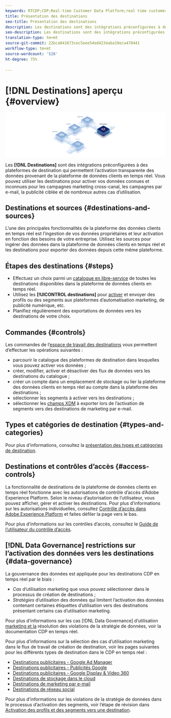 ```yaml
---
keywords: RTCDP;CDP;Real-time Customer Data Platform;real time customer data platform;real time cdp;cdp;destinations;destination;rtcdp
title: Présentation des destinations
seo-title: Présentation des destinations
description: Les destinations sont des intégrations préconfigurées à des plateformes de destination qui permettent l’activation transparente des données provenant de la plateforme des données clients en temps réel. Vous pouvez utiliser les destinations dans la plateforme des données clients en temps réel d’Adobe pour activer vos données connues et inconnues pour les campagnes marketing cross-canal, les campagnes par e-mail, la publicité ciblée et de nombreux autres cas d’utilisation.
seo-description: Les destinations sont des intégrations préconfigurées à des plateformes de destination qui permettent l’activation transparente des données provenant de la plateforme des données clients en temps réel. Vous pouvez utiliser les destinations dans la plateforme des données clients en temps réel d’Adobe pour activer vos données connues et inconnues pour les campagnes marketing cross-canal, les campagnes par e-mail, la publicité ciblée et de nombreux autres cas d’utilisation.
translation-type: tm+mt
source-git-commit: 22bca041673cec5eee54ed4234aba19eca470441
workflow-type: tm+mt
source-wordcount: '528'
ht-degree: 75%

---
```



# [!DNL Destinations] aperçu {#overview}

![Bannière de présentation des destinations](/help/rtcdp/destinations/assets/destinations-overview-banner.png)

Les **[!DNL Destinations]** sont des intégrations préconfigurées à des plateformes de destination qui permettent l’activation transparente des données provenant de la plateforme de données clients en temps réel. Vous pouvez utiliser les destinations pour activer vos données connues et inconnues pour les campagnes marketing cross-canal, les campagnes par e-mail, la publicité ciblée et de nombreux autres cas d’utilisation.

## Destinations et sources {#destinations-and-sources}

L’une des principales fonctionnalités de la plateforme des données clients en temps réel est l’ingestion de vos données propriétaires et leur activation en fonction des besoins de votre entreprise. Utilisez les sources pour ingérer des données dans la plateforme de données clients en temps réel et les destinations pour exporter des données depuis cette même plateforme.

## Étapes des destinations {#steps}

* Effectuez un choix parmi un [catalogue en libre-service](/help/rtcdp/destinations/destinations-catalog.md) de toutes les destinations disponibles dans la plateforme de données clients en temps réel.
* Utilisez les **[!UICONTROL destinations]** pour [activer](/help/rtcdp/destinations/activate-destinations.md) et envoyer des profils ou des segments aux plateformes d’automatisation marketing, de publicité numérique, etc.
* Planifiez régulièrement des exportations de données vers les destinations de votre choix.

## Commandes {#controls}

Les commandes de l’[espace de travail des destinations](/help/rtcdp/destinations/destinations-workspace.md) vous permettent d’effectuer les opérations suivantes :

* parcourir le catalogue des plateformes de destination dans lesquelles vous pouvez activer vos données ;
* créer, modifier, activer et désactiver des flux de données vers les destinations du catalogue ;
* créer un compte dans un emplacement de stockage ou lier la plateforme des données clients en temps réel au compte dans la plateforme des destinations ;
* sélectionner les segments à activer vers les destinations ;
* sélectionner les [champs XDM](../../xdm/home.md) à exporter lors de l’activation de segments vers des destinations de marketing par e-mail.

## Types et catégories de destination {#types-and-categories}

Pour plus d’informations, consultez la [présentation des types et catégories de destination](/help/rtcdp/destinations/destination-types.md).

## Destinations et contrôles d’accès {#access-controls}

La fonctionnalité de destinations de la plateforme de données clients en temps réel fonctionne avec les autorisations de contrôle d’accès d’Adobe Experience Platform. Selon le niveau d’autorisation de l’utilisateur, vous pouvez afficher, gérer et activer les destinations. Pour plus d’informations sur les autorisations individuelles, consultez [Contrôle d’accès dans Adobe Experience Platform](../../access-control/home.md) et faites défiler la page vers le bas.

Pour plus d’informations sur les contrôles d’accès, consultez le [Guide de l’utilisateur du contrôle d’accès](../../access-control/ui/overview.md).

## [!DNL Data Governance] restrictions sur l’activation des données vers les destinations {#data-governance}

La gouvernance des données est appliquée pour les destinations CDP en temps réel par le biais :

* *Cas* d’utilisation marketing que vous pouvez sélectionner dans le processus de création de destinations ;
* *Stratégies* d’utilisation des données qui limitent l’activation des données contenant certaines étiquettes d’utilisation vers des destinations présentant certains cas d’utilisation marketing.

Pour plus d’informations sur les cas [!DNL Data Governance] d’utilisation [marketing et la](/help/rtcdp/privacy/data-governance-overview.md#destinations) résolution des violations [](/help/rtcdp/privacy/data-governance-overview.md#enforcement)de la stratégie de données, voir la documentation CDP en temps réel.

Pour plus d’informations sur la sélection des cas d’utilisation marketing dans le flux de travail de création de destination, voir les pages suivantes pour les différents types de destination dans le CDP en temps réel :

* [Destinations publicitaires - Google Ad Manager ](/help/rtcdp/destinations/google-ad-manager-destination.md)
* [Destinations publicitaires - Publicités Google](/help/rtcdp/destinations/google-ads-destination.md)
* [Destinations publicitaires - Google Display &amp; Video 360 ](/help/rtcdp/destinations/google-dv360-destination.md)
* [Destinations de stockage dans le cloud](/help/rtcdp/destinations/cloud-storage-destinations-workflow.md)
* [Destinations de marketing par e-mail](/help/rtcdp/destinations/email-marketing-destinations.md)
* [Destinations de réseau social](/help/rtcdp/destinations/social-network-destinations-workflow.md)

Pour plus d’informations sur les violations de la stratégie de données dans le processus d’activation des segments, voir l’étape de révision dans [Activation des profils et des segments vers une destination](/help/rtcdp/destinations/activate-destinations.md#review).